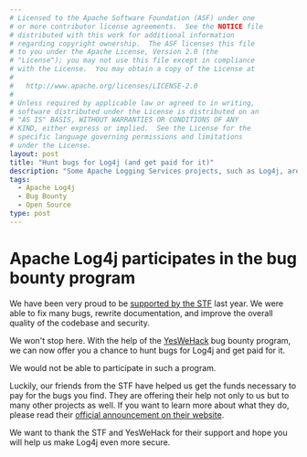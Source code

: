 ```yaml
---
# Licensed to the Apache Software Foundation (ASF) under one
# or more contributor license agreements.  See the NOTICE file
# distributed with this work for additional information
# regarding copyright ownership.  The ASF licenses this file
# to you under the Apache License, Version 2.0 (the
# "License"); you may not use this file except in compliance
# with the License.  You may obtain a copy of the License at
#
#   http://www.apache.org/licenses/LICENSE-2.0
#
# Unless required by applicable law or agreed to in writing,
# software distributed under the License is distributed on an
# "AS IS" BASIS, WITHOUT WARRANTIES OR CONDITIONS OF ANY
# KIND, either express or implied.  See the License for the
# specific language governing permissions and limitations
# under the License.
layout: post
title: "Hunt bugs for Log4j (and get paid for it)"
description: "Some Apache Logging Services projects, such as Log4j, are participating in the YesWeHack bug bounty program."
tags:
  - Apache Log4j
  - Bug Bounty
  - Open Source
type: post
---
```


# Apache Log4j participates in the bug bounty program

We have been very proud to be [supported by the STF](/blog/2023/12/14/announcing-support-from-the-stf.html) last year.
We were able to fix many bugs, rewrite documentation, and improve the overall quality of the codebase and security.

We won't stop here. With the help of the [YesWeHack](https://yeswehack.com/programs/log4j-bug-bounty-program) bug bounty program, we can now offer you a chance to hunt bugs for Log4j and get paid for it.

We would not be able to participate in such a program. 

Luckily, our friends from the STF have helped us get the funds necessary to pay for the bugs you find.
They are offering their help not only to us but to many other projects as well.
If you want to learn more about what they do, please read their [official announcement on their website](https://www.sovereigntechfund.de/news/calling-all-security-researchers).

We want to thank the STF and YesWeHack for their support and hope you will help us make Log4j even more secure.
